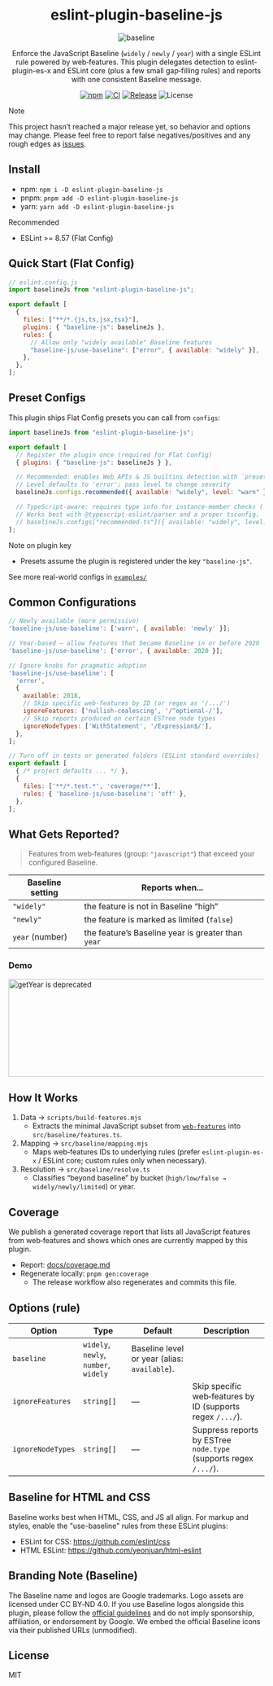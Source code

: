 <div align="center">

# eslint-plugin-baseline-js

![baseline](https://web-platform-dx.github.io/web-features/assets/img/baseline-wordmark-dark.svg)

Enforce the JavaScript Baseline (`widely` / `newly` / `year`) with a single ESLint rule powered by web‑features.
This plugin delegates detection to eslint-plugin-es-x and ESLint core (plus a few small gap‑filling rules) and reports with one consistent Baseline message.

[![npm](https://img.shields.io/npm/v/eslint-plugin-baseline-js?logoColor=green&color=green)](https://www.npmjs.com/package/eslint-plugin-baseline-js)
[![CI](https://github.com/3ru/eslint-plugin-baseline-js/actions/workflows/ci.yml/badge.svg)](https://github.com/3ru/eslint-plugin-baseline-js/actions/workflows/ci.yml)
[![Release](https://github.com/3ru/eslint-plugin-baseline-js/actions/workflows/release.yml/badge.svg)](https://github.com/3ru/eslint-plugin-baseline-js/actions/workflows/release.yml)
<img alt="License" src="https://img.shields.io/badge/license-MIT-blue" />

</div>

> [!NOTE]
> This project hasn’t reached a major release yet, so behavior and options may change. Please feel free to report false negatives/positives and any rough edges as [issues](https://github.com/3ru/eslint-plugin-baseline-js/issues).

## Install

- npm: `npm i -D eslint-plugin-baseline-js`
- pnpm: `pnpm add -D eslint-plugin-baseline-js`
- yarn: `yarn add -D eslint-plugin-baseline-js`

Recommended
- ESLint >= 8.57 (Flat Config)

## Quick Start (Flat Config)

```js
// eslint.config.js
import baselineJs from "eslint-plugin-baseline-js";

export default [
  {
    files: ["**/*.{js,ts,jsx,tsx}"],
    plugins: { "baseline-js": baselineJs },
    rules: {
      // Allow only "widely available" Baseline features
      "baseline-js/use-baseline": ["error", { available: "widely" }],
    },
  },
];
```

## Preset Configs

This plugin ships Flat Config presets you can call from `configs`:

```js
import baselineJs from "eslint-plugin-baseline-js";

export default [
  // Register the plugin once (required for Flat Config)
  { plugins: { "baseline-js": baselineJs } },

  // Recommended: enables Web APIs & JS builtins detection with `preset: 'auto'`.
  // Level defaults to 'error'; pass level to change severity
  baselineJs.configs.recommended({ available: "widely", level: "warn" }),

  // TypeScript-aware: requires type info for instance-member checks (`preset: 'type-aware'`).
  // Works best with @typescript-eslint/parser and a proper tsconfig.
  // baselineJs.configs["recommended-ts"]({ available: "widely", level: "error" }),
];
```

Note on plugin key
- Presets assume the plugin is registered under the key `"baseline-js"`.

See more real-world configs in [`examples/`](https://github.com/3ru/eslint-plugin-baseline-js/tree/main/examples)

## Common Configurations

```js
// Newly available (more permissive)
'baseline-js/use-baseline': ['warn', { available: 'newly' }];

// Year-based – allow features that became Baseline in or before 2020
'baseline-js/use-baseline': ['error', { available: 2020 }];

// Ignore knobs for pragmatic adoption
'baseline-js/use-baseline': [
  'error',
  {
    available: 2018,
    // Skip specific web-features by ID (or regex as '/.../')
    ignoreFeatures: ['nullish-coalescing', '/^optional-/'],
    // Skip reports produced on certain ESTree node types
    ignoreNodeTypes: ['WithStatement', '/Expression$/'],
  },
];

// Turn off in tests or generated folders (ESLint standard overrides)
export default [
  { /* project defaults ... */ },
  {
    files: ['**/*.test.*', 'coverage/**'],
    rules: { 'baseline-js/use-baseline': 'off' },
  },
];
```

## What Gets Reported?

> Features from web‑features (group: `"javascript"`) that exceed your configured Baseline.

| Baseline setting | Reports when...                     |
| ---------------- | ----------------------------------- |
| `"widely"`       | the feature is not in Baseline “high” |
| `"newly"`        | the feature is marked as limited (`false`) |
| `year` (number)  | the feature’s Baseline year is greater than `year` |


### Demo
<img width="963" height="192" alt="getYear is deprecated" src="https://github.com/user-attachments/assets/e04e4a5c-c104-4945-96d6-889a47b7bcde" />


## How It Works

1. Data → `scripts/build-features.mjs`
   - Extracts the minimal JavaScript subset from [`web‑features`](https://github.com/web-platform-dx/web-features) into `src/baseline/features.ts`.
2. Mapping → `src/baseline/mapping.mjs`
   - Maps web‑features IDs to underlying rules (prefer `eslint-plugin-es-x` / ESLint core; custom rules only when necessary).
3. Resolution → `src/baseline/resolve.ts`
   - Classifies “beyond baseline” by bucket (`high/low/false → widely/newly/limited`) or year.

## Coverage

We publish a generated coverage report that lists all JavaScript features from web‑features
and shows which ones are currently mapped by this plugin.

- Report: [docs/coverage.md](docs/coverage.md)
- Regenerate locally: `pnpm gen:coverage`
  - The release workflow also regenerates and commits this file.

## Options (rule)

| Option                 | Type                      | Default    | Description |
| ---------------------- | ------------------------- | ---------- | ----------- |
| `baseline`             | `widely`, `newly`, `number`, `widely` | Baseline level or year (alias: `available`). |
| `ignoreFeatures`       | `string[]`                | —          | Skip specific web‑features by ID (supports regex `/.../`). |
| `ignoreNodeTypes`      | `string[]`                | —          | Suppress reports by ESTree `node.type` (supports regex `/.../`). |

## Baseline for HTML and CSS

Baseline works best when HTML, CSS, and JS all align. For markup and styles, enable the "use-baseline" rules from these ESLint plugins:

- ESLint for CSS: https://github.com/eslint/css
- HTML ESLint: https://github.com/yeonjuan/html-eslint

## Branding Note (Baseline)

The Baseline name and logos are Google trademarks. Logo assets are licensed under CC BY‑ND 4.0. If you use Baseline logos alongside this plugin, please follow the [official guidelines](https://web-platform-dx.github.io/web-features/name-and-logo-usage-guidelines/) and do not imply sponsorship, affiliation, or endorsement by Google. We embed the official Baseline icons via their published URLs (unmodified).

## License

MIT
